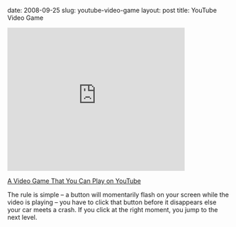 date: 2008-09-25
slug: youtube-video-game
layout: post
title: YouTube Video Game


<iframe width="400" height="323" src="http://www.youtube.com/embed/4ahyHfNqquQ?wmode=transparent&autohide=1&egm=0&hd=1&iv_load_policy=3&modestbranding=1&rel=0&showinfo=0&showsearch=0" frameborder="0" allowfullscreen></iframe><p><a href="http://www.labnol.org/internet/play-video-game-on-youtube/4655/" target="_blank">A Video Game That You Can Play on YouTube</a><br/>

The rule is simple – a button will momentarily flash on your screen while the video is playing – you have to click that button before it disappears else your car meets a crash. If you click at the right moment, you jump to the next level.</p>
